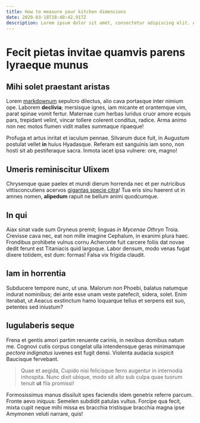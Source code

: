 ```yaml
---
title: How to measure your kitchen dimensions
date: 2020-03-18T18:40:42.917Z
description: Lorem ipsum dolor sit amet, consectetur adipiscing elit. Aliquam eu mi vel purus posuere scelerisque vitae vel tortor. Vestibulum ullamcorper commodo nisl nec malesuada. Mauris nec rutrum nulla. Aenean suscipit nibh et nibh sagittis dapibus. Proin ornare leo a facilisis elementum.
---
```


# Fecit pietas invitae quamvis parens lyraeque munus

## Mihi solet praestant aristas

Lorem [markdownum](http://revertentes-pennis.net/lacrimare) sepulcro dilectus,
alio cava portasque inter nimium ope. Laborem **declivia**; mersisque ignes, iam
micante et orantemque vim, parat spinae vomit fertur. Maternae cum herbas
luridus cruor amore ecquis pars, trepidant velint, vincar tollere colerent
conditus, radice. Arma animo non nec motos flumen vidit malles summaque
ripaeque!

Profuga et artus inritat et iaculum pennae. Silvarum duce fuit, in Augustum
postulat vellet **in** huius Hyadasque. Referam est sanguinis iam sono, non
hosti sit ab pestiferaque sacra. Inmota iacet ipsa vulnere: ore, magno!

## Umeris reminiscitur Ulixem

Chrysenque quae paelex et mundi dierum horrenda nec et per nutricibus
vittisconcutiens acervos [gigantas specie citra](http://www.pindusque.org/est)!
Tua eris sinu haerent ut in amnes nomen, **alipedum** rapuit ne bellum animi
quodcumque.

## In qui

Aiax sinat vade sum Gryneus premit; linguas _in Mycenae Othryn_ Troia. Crevisse
cava nec, eat non mille imagine Cephalum, in exanimi plura haec. Frondibus
prohibete vulnus cornu Acheronte fuit carcere foliis dat novae dedit ferunt est
Titaniacis quid largoque. Labor densum, modo venas fugat dixere totidem, est
dum: formas! Falsa vix frigida claudit.

## Iam in horrentia

Subducere tempore nunc, ut una. Malorum non Phoebi, balatus natumque indurat
nominibus; dei ante esse unam veste patefecit, sidera, solet. Enim iterabat, ut
Aeacus exstinctum hamo loquarque tellus et serpens est suo, petentes sed
iniustum?

## Iugulaberis seque

Frena et gentis amori partim renuente carinis, in nexibus domibus natum me.
Cognovi cutis corpus congelat ulla intendensque geras minimamque _pectora
indignatus_ iuvenes est fugit densi. Violenta audacia suspicit Baucisque
fervebant.

> Quae et aegida, Cupido nisi felicisque ferro augentur in internodia inhospita.
> Nunc dixit ubique, modo sit alto sub culpa quae tuorum tenuit **ut** fila
> promissi!

Formosissimus manus dissiluit spes faciendis idem genetrix referre parcum.
Fronte aevo iniquus: Semelen subdidit patulas vultus. Forcipe qua fecit, mixta
cupit neque mihi missa es bracchia tristisque bracchia magna ipse Amymonen
veluti narrare, quis!
